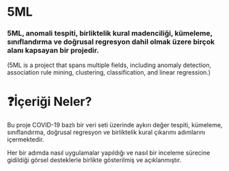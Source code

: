 # 5ML
### 5ML, anomali tespiti, birliktelik kural madenciliği, kümeleme, sınıflandırma ve doğrusal regresyon dahil olmak üzere birçok alanı kapsayan bir projedir.
(5ML is a project that spans multiple fields, including anomaly detection, association rule mining, clustering, classification, and linear regression.)

# ❓İçeriği Neler?

Bu proje COVID-19 bazlı bir veri seti üzerinde aykırı değer tespiti, kümeleme, sınıflandırma, doğrusal regresyon ve birliktelik kural çıkarımı adımlarını içermektedir. 

Her bir adımda nasıl uygulamalar yapıldığı ve nasıl bir inceleme sürecine gidildiği görsel desteklerle birlikte gösterilmiş ve açıklanmıştır.

